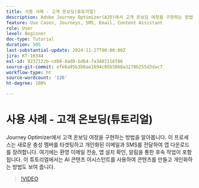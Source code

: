 ```yaml
---
title: 사용 사례 - 고객 온보딩(튜토리얼)
description: Adobe Journey Optimizer(AJO)에서 고객 온보딩 여정을 구현하는 방법을 알아봅니다. 이 프로세스는 새로운 충성 멤버를 타겟팅하고 개인화된 이메일과 SMS를 전달하여 앱 다운로드를 장려합니다. 여기에는 환영 이메일 전송, 앱 설치 확인, 알림을 통한 후속 작업이 포함됩니다. 이 튜토리얼에서는 AI 콘텐츠 어시스턴트를 사용하여 콘텐츠를 만들고 개인화하는 방법도 보여 줍니다.
feature: Use Cases, Journeys, SMS, Email, Content Assistant
role: User
level: Beginner
doc-type: Tutorial
duration: 505
last-substantial-update: 2024-11-27T00:00:00Z
jira: KT-16344
exl-id: 9237122b-cd98-4ad0-bd64-7a3407116f86
source-git-commit: efe6a95b3b0ae1694c85b3868a3270b255d3dac7
workflow-type: ht
source-wordcount: '126'
ht-degree: 100%

---
```


# 사용 사례 - 고객 온보딩(튜토리얼)

Journey Optimizer에서 고객 온보딩 여정을 구현하는 방법을 알아봅니다. 이 프로세스는 새로운 충성 멤버를 타겟팅하고 개인화된 이메일과 SMS를 전달하여 앱 다운로드를 장려합니다. 여기에는 환영 이메일 전송, 앱 설치 확인, 알림을 통한 후속 작업이 포함됩니다. 이 튜토리얼에서는 AI 콘텐츠 어시스턴트를 사용하여 콘텐츠를 만들고 개인화하는 방법도 보여 줍니다.

>[!VIDEO](https://video.tv.adobe.com/v/3440650/?learn=on&enablevpops)
